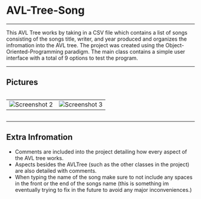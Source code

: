 # AVL-Tree-Song
__________________________________________________________________________________________________________________________________________________________________
This AVL Tree works by taking in a CSV file which contains a list of songs consisting of the songs title, writer, and year produced and organizes the infromation into the AVL tree.
The project was created using the Object-Oriented-Programming paradigm. 
The main class contains a simple user interface with a total of 9 options to test the program.
___________________________________________________________________________________________________________________________________________________________________

## Pictures 
<div style="overflow-x: auto;">
  <table>
    <tr>
      <td><img src="https://github.com/NormanMarroquinMonge/Song-AVL-Tree/assets/136506189/f3931aef-9516-484d-83c9-91b2694cde18" alt="Screenshot 2" style="max-width: 100%; height: auto;"></td>
      <td><img src="https://github.com/NormanMarroquinMonge/Song-AVL-Tree/assets/136506189/426056ba-0301-4b43-a6a6-b37c873bdd04" alt="Screenshot 3" style="max-width: 100%; height: auto;"></td>
    </tr>
  </table>
</div>

____________________________________________________________________________________________________________________________________________________________

## Extra Infromation 
- Comments are included into the project detailing how every aspect of the AVL tree works.
- Aspects besides the AVLTree (such as the other classes in the project) are also detailed with comments.
- When typing the name of the song make sure to not include any spaces in the front or the end of the songs name (this is something im eventually trying to fix in the future to avoid any major inconveniences.)
